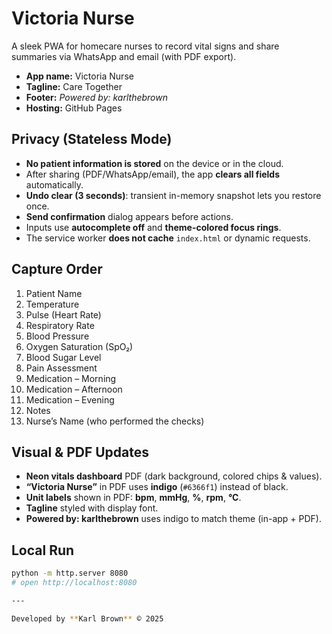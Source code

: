 # Victoria Nurse

A sleek PWA for homecare nurses to record vital signs and share summaries via WhatsApp and email (with PDF export).

- **App name:** Victoria Nurse  
- **Tagline:** Care Together  
- **Footer:** _Powered by: karlthebrown_  
- **Hosting:** GitHub Pages

## Privacy (Stateless Mode)
- **No patient information is stored** on the device or in the cloud.
- After sharing (PDF/WhatsApp/email), the app **clears all fields** automatically.
- **Undo clear (3 seconds)**: transient in-memory snapshot lets you restore once.
- **Send confirmation** dialog appears before actions.
- Inputs use **autocomplete off** and **theme-colored focus rings**.
- The service worker **does not cache** `index.html` or dynamic requests.

## Capture Order
1. Patient Name  
2. Temperature  
3. Pulse (Heart Rate)  
4. Respiratory Rate  
5. Blood Pressure  
6. Oxygen Saturation (SpO₂)  
7. Blood Sugar Level  
8. Pain Assessment  
9. Medication – Morning  
10. Medication – Afternoon  
11. Medication – Evening  
12. Notes  
13. Nurse’s Name (who performed the checks)

## Visual & PDF Updates
- **Neon vitals dashboard** PDF (dark background, colored chips & values).
- **“Victoria Nurse”** in PDF uses **indigo** (`#6366f1`) instead of black.
- **Unit labels** shown in PDF: **bpm**, **mmHg**, **%**, **rpm**, **°C**.
- **Tagline** styled with display font.
- **Powered by: karlthebrown** uses indigo to match theme (in-app + PDF).

## Local Run
```bash
python -m http.server 8080
# open http://localhost:8080

---

Developed by **Karl Brown** © 2025
